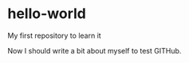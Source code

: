 # hello-world
My first repository to learn it

Now I should write a bit about myself to test GITHub.
